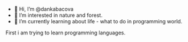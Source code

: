 - 👋 Hi, I’m @dankabacova
- 👀 I’m interested in nature and forest.
- 🌱 I’m currently learning about life - what to do in programming world.

First i am trying to learn programming languages.
